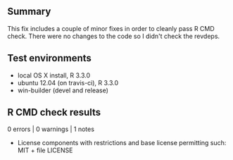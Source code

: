 ## Summary

This fix includes a couple of minor fixes in order to cleanly pass R CMD check. There were no changes to the code so I didn't check the revdeps.

## Test environments
* local OS X install, R 3.3.0
* ubuntu 12.04 (on travis-ci), R 3.3.0
* win-builder (devel and release)

## R CMD check results

0 errors | 0 warnings | 1 notes

* License components with restrictions and base license permitting such:
  MIT + file LICENSE
